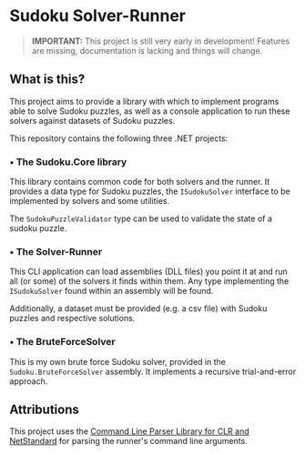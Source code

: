 # Sudoku Solver-Runner

> **IMPORTANT:** This project is still very early in development! Features are missing, documentation
> is lacking and things will change.

## What is this?

This project aims to provide a library with which to implement programs
able to solve Sudoku puzzles, as well as a console application to run these 
solvers against datasets of Sudoku puzzles.

This repository contains the following three .NET projects:

### • The Sudoku.Core library

This library contains common code for both solvers and the runner. It provides
a data type for Sudoku puzzles, the `ISudokuSolver` interface to be implemented
by solvers and some utilities.

The `SudokuPuzzleValidator` type can be used to validate the state of a sudoku
puzzle.

### • The Solver-Runner

This CLI application can load assemblies (DLL files) you point it at and run all (or some) of
the solvers it finds within them. Any type implementing the `ISudokuSolver` found
within an assembly will be found.

Additionally, a dataset must be provided (e.g. a csv file) with Sudoku puzzles and respective solutions.

### • The BruteForceSolver

This is my own brute force Sudoku solver, provided in the `Sudoku.BruteForceSolver` assembly. It
implements a recursive trial-and-error approach.


## Attributions

This project uses the [Command Line Parser Library for CLR and NetStandard](https://github.com/commandlineparser/commandline)
for parsing the runner's command line arguments.

